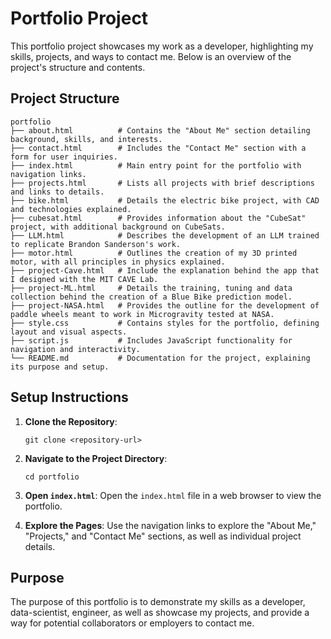 # Portfolio Project

This portfolio project showcases my work as a developer, highlighting my skills, projects, and ways to contact me. Below is an overview of the project's structure and contents.

## Project Structure

```
portfolio
├── about.html          # Contains the "About Me" section detailing background, skills, and interests.
├── contact.html        # Includes the "Contact Me" section with a form for user inquiries.
├── index.html          # Main entry point for the portfolio with navigation links.
├── projects.html       # Lists all projects with brief descriptions and links to details.
├── bike.html           # Details the electric bike project, with CAD and technologies explained.
├── cubesat.html        # Provides information about the "CubeSat" project, with additional background on CubeSats.
├── LLM.html            # Describes the development of an LLM trained to replicate Brandon Sanderson's work.
├── motor.html          # Outlines the creation of my 3D printed motor, with all principles in physics explained. 
├── project-Cave.html   # Include the explanation behind the app that I designed with the MIT CAVE Lab.
├── project-ML.html     # Details the training, tuning and data collection behind the creation of a Blue Bike prediction model. 
├── project-NASA.html   # Provides the outline for the development of paddle wheels meant to work in Microgravity tested at NASA. 
├── style.css           # Contains styles for the portfolio, defining layout and visual aspects.
├── script.js           # Includes JavaScript functionality for navigation and interactivity.
└── README.md           # Documentation for the project, explaining its purpose and setup.
```

## Setup Instructions

1. **Clone the Repository**: 
   ```
   git clone <repository-url>
   ```

2. **Navigate to the Project Directory**:
   ```
   cd portfolio
   ```

3. **Open `index.html`**: 
   Open the `index.html` file in a web browser to view the portfolio.

4. **Explore the Pages**: 
   Use the navigation links to explore the "About Me," "Projects," and "Contact Me" sections, as well as individual project details.

## Purpose

The purpose of this portfolio is to demonstrate my skills as a developer, data-scientist, engineer, as well as showcase my projects, and provide a way for potential collaborators or employers to contact me.